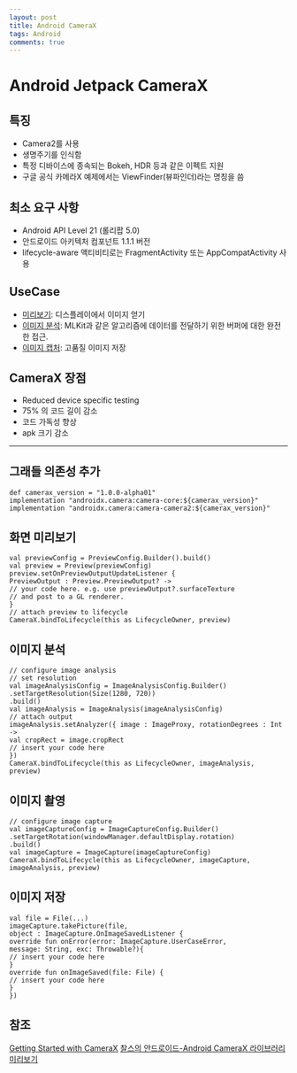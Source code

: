```yaml
---
layout: post
title: Android CameraX
tags: Android
comments: true
---
```


# Android Jetpack CameraX

## 특징

- Camera2를 사용
- 생명주기를 인식함
- 특정 디바이스에 종속되는 Bokeh, HDR 등과 같은 이펙트 지원
- 구글 공식 카메라X 예제에서는 ViewFinder(뷰파인더)라는 명칭을 씀

## 최소 요구 사항

- Android API Level 21 (롤리팝 5.0)
- 안드로이드 아키텍처 컴포넌트 1.1.1 버전
- lifecycle-aware 액티비티로는 FragmentActivity 또는 AppCompatActivity 사용

## UseCase

- [미리보기](https://tech.burt.pe.kr/android/camerax/preview): 디스플레이에서 이미지 얻기
- [이미지 분석](https://tech.burt.pe.kr/android/camerax/analyze-image): MLKit과 같은 알고리즘에 데이터를 전달하기 위한 버퍼에 대한 완전한 접근.
- [이미지 캡처](https://tech.burt.pe.kr/android/camerax/take-photo): 고품질 이미지 저장

## CameraX 장점

- Reduced device specific testing
- 75% 의 코드 길이 감소
- 코드 가독성 향상
- apk 크기 감소

---

## 그래들 의존성 추가

    def camerax_version = "1.0.0-alpha01"
    implementation "androidx.camera:camera-core:${camerax_version}"
    implementation "androidx.camera:camera-camera2:${camerax_version}"

## 화면 미리보기

    val previewConfig = PreviewConfig.Builder().build()
    val preview = Preview(previewConfig)
    preview.setOnPreviewOutputUpdateListener {
    PreviewOutput : Preview.PreviewOutput? ->
    // your code here. e.g. use previewOutput?.surfaceTexture
    // and post to a GL renderer.
    }
    // attach preview to lifecycle
    CameraX.bindToLifecycle(this as LifecycleOwner, preview)

## 이미지 분석

    // configure image analysis
    // set resolution
    val imageAnalysisConfig = ImageAnalysisConfig.Builder()
    .setTargetResolution(Size(1280, 720))
    .build()
    val imageAnalysis = ImageAnalysis(imageAnalysisConfig)
    // attach output
    imageAnalysis.setAnalyzer({ image : ImageProxy, rotationDegrees : Int ->
    val cropRect = image.cropRect
    // insert your code here
    })
    CameraX.bindToLifecycle(this as LifecycleOwner, imageAnalysis, preview)

## 이미지 촬영

    // configure image capture
    val imageCaptureConfig = ImageCaptureConfig.Builder()
    .setTargetRotation(windowManager.defaultDisplay.rotation)
    .build()
    val imageCapture = ImageCapture(imageCaptureConfig)
    CameraX.bindToLifecycle(this as LifecycleOwner, imageCapture, imageAnalysis, preview)

## 이미지 저장

    val file = File(...)
    imageCapture.takePicture(file,
    object : ImageCapture.OnImageSavedListener {
    override fun onError(error: ImageCapture.UserCaseError,
    message: String, exc: Throwable?){
    // insert your code here
    }
    override fun onImageSaved(file: File) {
    // insert your code here
    }
    })



## 참조

[Getting Started with CameraX](https://codelabs.developers.google.com/codelabs/camerax-getting-started/#0)
[찰스의 안드로이드-Android CameraX 라이브러리 미리보기](https://www.charlezz.com/?p=1237)
